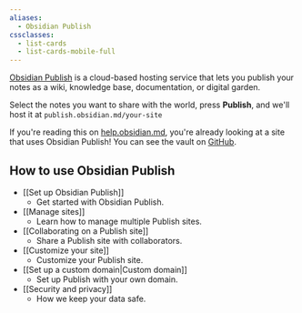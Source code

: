 ```yaml
---
aliases:
  - Obsidian Publish
cssclasses:
  - list-cards
  - list-cards-mobile-full
---
```


[Obsidian Publish](https://obsidian.md/publish) is a cloud-based hosting service that lets you publish your notes as a wiki, knowledge base, documentation, or digital garden.

Select the notes you want to share with the world, press **Publish**, and we'll host it at `publish.obsidian.md/your-site`

If you're reading this on [help.obsidian.md](https://help.obsidian.md), you're already looking at a site that uses Obsidian Publish! You can see the vault on [GitHub](https://github.com/obsidianmd/obsidian-docs).

## How to use Obsidian Publish

- [[Set up Obsidian Publish]]
	- Get started with Obsidian Publish.
- [[Manage sites]]
	- Learn how to manage multiple Publish sites.
- [[Collaborating on a Publish site]]
	- Share a Publish site with collaborators.
- [[Customize your site]]
	- Customize your Publish site.
- [[Set up a custom domain|Custom domain]]
	- Set up Publish with your own domain.
- [[Security and privacy]]
	- How we keep your data safe.
